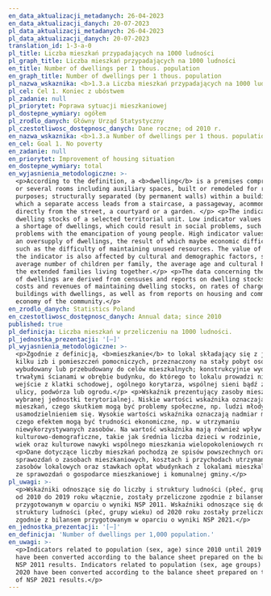 ```yaml
---
en_data_aktualizacji_metadanych: 26-04-2023
en_data_aktualizacji_danych: 20-07-2023
pl_data_aktualizacji_metadanych: 26-04-2023
pl_data_aktualizacji_danych: 20-07-2023
translation_id: 1-3-a-0
pl_title: Liczba mieszkań przypadających na 1000 ludności
pl_graph_title: Liczba mieszkań przypadających na 1000 ludności
en_title: Number of dwellings per 1 thous. population
en_graph_title: Number of dwellings per 1 thous. population
pl_nazwa_wskaznika: <b>1.3.a Liczba mieszkań przypadających na 1000 ludności </b>
pl_cel: Cel 1. Koniec z ubóstwem
pl_zadanie: null
pl_priorytet: Poprawa sytuacji mieszkaniowej
pl_dostepne_wymiary: ogółem
pl_zrodlo_danych: Główny Urząd Statystyczny
pl_czestotliwosc_dostępnosc_danych: Dane roczne; od 2010 r.
en_nazwa_wskaznika: <b>1.3.a Number of dwellings per 1 thous. population</b>
en_cel: Goal 1. No poverty
en_zadanie: null
en_priorytet: Improvement of housing situation
en_dostepne_wymiary: total
en_wyjasnienia_metodologiczne: >-
  <p>According to the definition, a <b>dwelling</b> is a premises comprising one
  or several rooms including auxiliary spaces, built or remodeled for residential
  purposes; structurally separated (by permanent walls) within a building, into
  which a separate access leads from a staircase, a passageway, acommon hall or
  directly from the street, a courtyard or a garden. </p> <p>The indicator shows
  dwelling stocks of a selected territorial unit. Low indicator values indicate
  a shortage of dwellings, which could result in social problems, such as
  problems with the emancipation of young people. High indicator values indicate
  an oversupply of dwellings, the result of which maybe economic difficulties,
  such as the difficulty of maintaining unused resources. The value of
  the indicator is also affected by cultural and demographic factors, such as the
  average number of children per family, the average age and cultural habits of
  the extended families living together.</p> <p>The data concerning the number
  of dwellings are derived from censuses and reports on dwelling stocks, on the
  costs and revenues of maintaining dwelling stocks, on rates of charges in
  buildings with dwellings, as well as from reports on housing and communal
  economy of the community.</p>
en_zrodlo_danych: Statistics Poland
en_czestotliwosc_dostępnosc_danych: Annual data; since 2010
published: true
pl_definicja: Liczba mieszkań w przeliczeniu na 1000 ludności.
pl_jednostka_prezentacji: '[–]'
pl_wyjasnienia_metodologiczne: >-
  <p>Zgodnie z definicją, <b>mieszkanie</b> to lokal składający się z jednej lub
  kilku izb i pomieszczeń pomocniczych, przeznaczony na stały pobyt osób -
  wybudowany lub przebudowany do celów mieszkalnych; konstrukcyjnie wydzielony
  trwałymi ścianami w obrębie budynku, do którego to lokalu prowadzi niezależne
  wejście z klatki schodowej, ogólnego korytarza, wspólnej sieni bądź z
  ulicy, podwórza lub ogrodu.</p> <p>Wskaźnik prezentujący zasoby mieszkaniowe
  wybranej jednostki terytorialnej. Niskie wartości wskaźnika oznaczają niedobór
  mieszkań, czego skutkiem mogą być problemy społeczne, np. ludzi młodych z
  usamodzielnieniem się. Wysokie wartości wskaźnika oznaczają nadmiar mieszkań,
  czego efektem mogą być trudności ekonomiczne, np. w utrzymaniu
  niewykorzystywanych zasobów. Na wartość wskaźnika mają również wpływ czynniki
  kulturowo-demograficzne, takie jak średnia liczba dzieci w rodzinie, przeciętny
  wiek oraz kulturowe nawyki wspólnego mieszkania wielopokoleniowych rodzin.</p>
  <p>Dane dotyczące liczby mieszkań pochodzą ze spisów powszechnych oraz
  sprawozdań o zasobach mieszkaniowych, kosztach i przychodach utrzymania
  zasobów lokalowych oraz stawkach opłat wbudynkach z lokalami mieszkalnymi oraz
  ze sprawozdań o gospodarce mieszkaniowej i komunalnej gminy.</p>
pl_uwagi: >-
  <p>Wskaźniki odnoszące się do liczby i struktury ludności (płeć, grupy wieku)
  od 2010 do 2019 roku włącznie, zostały przeliczone zgodnie z bilansem
  przygotowanym w oparciu o wyniki NSP 2011. Wskaźniki odnoszące się do liczby i
  struktury ludności (płeć, grupy wieku) od 2020 roku zostały przeliczone
  zgodnie z bilansem przygotowanym w oparciu o wyniki NSP 2021.</p>
en_jednostka_prezentacji: '[–]'
en_definicja: 'Number of dwellings per 1,000 population.'
en_uwagi: >-
  <p>Indicators related to population (sex, age) since 2010 until 2019 incl.,
  have been converted according to the balance sheet prepared on the basis of
  NSP 2011 results. Indicators related to population (sex, age groups) since
  2020 have been converted according to the balance sheet prepared on the basis
  of NSP 2021 results.</p>
---
```

